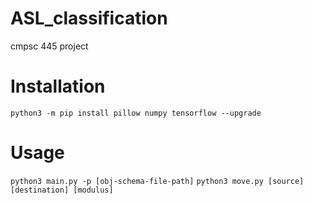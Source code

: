 # ASL_classification
cmpsc 445 project

<h1>Installation</h1>
<code>python3 -m pip install pillow numpy tensorflow --upgrade</code>
<h1>Usage</h1>
<code>python3 main.py -p [obj-schema-file-path]</code>
<code>python3 move.py [source] [destination] [modulus]</code>
